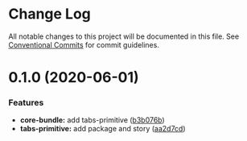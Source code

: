 # Change Log

All notable changes to this project will be documented in this file.
See [Conventional Commits](https://conventionalcommits.org) for commit guidelines.

# 0.1.0 (2020-06-01)


### Features

* **core-bundle:** add tabs-primitive ([b3b076b](https://github.com/twilio-labs/paste/commit/b3b076bb8f5f28cbe52995ab5774e08f3ff12ad0))
* **tabs-primitive:** add package and story ([aa2d7cd](https://github.com/twilio-labs/paste/commit/aa2d7cd7fdab5806060e3225d95dd0d4a78da990))
